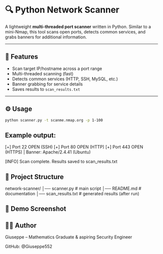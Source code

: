 # 🔍 Python Network Scanner  

A lightweight **multi-threaded port scanner** written in Python. Similar to a mini-Nmap, this tool scans open ports, detects common services, and grabs banners for additional information.  

---

## 🚀 Features  
- Scan target IP/hostname across a port range  
- Multi-threaded scanning (fast)  
- Detects common services (HTTP, SSH, MySQL, etc.)  
- Banner grabbing for service details  
- Saves results to `scan_results.txt`  

---

## ⚙️ Usage  
```bash
python scanner.py -t scanme.nmap.org -p 1-100
```

## Example output:
[+] Port 22 OPEN (SSH)
[+] Port 80 OPEN (HTTP)
[+] Port 443 OPEN (HTTPS) | Banner: Apache/2.4.41 (Ubuntu)

[INFO] Scan complete. Results saved to scan_results.txt

## 📂 Project Structure
network-scanner/
│── scanner.py       # main script
│── README.md        # documentation
│── scan_results.txt # generated results (after run)

## 📸 Demo Screenshot

## 🧑‍💻 Author

Giuseppe – Mathematics Graduate & aspiring Security Engineer

GitHub: @Giuseppe552
